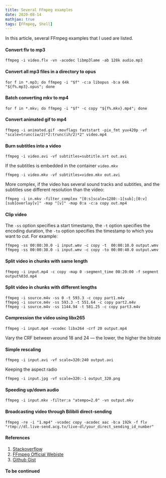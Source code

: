 ```yaml
---
title: Several FFmpeg examples
date: 2020-08-14
mathjax: true
tags: [FFmpeg, Shell]
---
```


In this article, several FFmpeg examples that I used are listed. 

<!-- more -->

#### Convert flv to mp3
``` shell
ffmpeg -i video.flv -vn -acodec libmp3lame -ab 128k audio.mp3
```

#### Convert all mp3 files in a directory to opus
```shell
for f in *.mp3; do ffmpeg -i "$f" -c:a libopus -b:a 64k "${f%.mp3}.opus"; done
```


#### Batch converting mkv to mp4

```shell
for f in *.mkv; do ffmpeg -i "$f" -c copy "${f%.mkv}.mp4"; done
```



#### Convert animated gif to mp4

```shell
ffmpeg -i animated.gif -movflags faststart -pix_fmt yuv420p -vf "scale=trunc(iw/2)*2:trunc(ih/2)*2" video.mp4
```



#### Burn subtitles into a video

```shell
ffmpeg -i video.avi -vf subtitles=subtitle.srt out.avi
```

If the subtitles is embedded in the container `video.mkv`
```shell
ffmpeg -i video.mkv -vf subtitles=video.mkv out.avi
```

More complex, if the video has several sound tracks and subtitles, and the subtitles use different resolution than the video: 
````shell
ffmpeg -i in.mkv -filter_complex "[0:s]scale=1280:-1[sub];[0:v][sub]overlay[v]" -map "[v]" -map 0:a -c:a copy out.mp4
````

#### Clip video
The `-ss` option specifies a start timestamp, the `-t` option specifies the encoding duration, the `-to` option specifies the timestamp to which you want to cut. For example: 
```shell
ffmpeg -ss 00:00:30.0 -i input.wmv -c copy -t  00:00:10.0 output.wmv
ffmpeg -ss 00:00:30.0 -i input.wmv -c copy -to 00:00:40.0 output.wmv
```


#### Split video in chunks with same length

````shell
ffmpeg -i input.mp4 -c copy -map 0 -segment_time 00:20:00 -f segment output%03d.mp4
````



#### Split video in chunks with different lengths

````shell
ffmpeg -i source.m4v -ss 0 -t 593.3 -c copy part1.m4v
ffmpeg -i source.m4v -ss 593.3 -t 551.64 -c copy part2.m4v
ffmpeg -i source.m4v -ss 1144.94 -t 581.25 -c copy part3.m4v
````



#### Compression the video using libx265

````shell
ffmpeg -i input.mp4 -vcodec libx264 -crf 20 output.mp4
````
Vary the CRF between around 18 and 24 — the lower, the higher the bitrate



#### Simple rescaling

````shell
ffmpeg -i input.avi -vf scale=320:240 output.avi
````

Keeping the aspect radio
````shell
ffmpeg -i input.jpg -vf scale=320:-1 output_320.png
````



#### Speeding up/down audio

```shell
ffmpeg -i input.mkv -filter:a "atempo=2.0" -vn output.mkv
```

#### Broadcasting video through Bilibili direct-sending

```shell
ffmpeg -re -i "1.mp4" -vcodec copy -acodec aac -b:a 192k -f flv "rtmp://dl.live-send.acg.tv/live-dl/your_direct_sending_id_number"
```


#### References

1. [Stackoverflow](https://stackoverflow.com/)
2. [FFmpeg Official Webiste](https://ffmpeg.org)
3. [Github Gist](https://gist.github.com)



#### To be continued